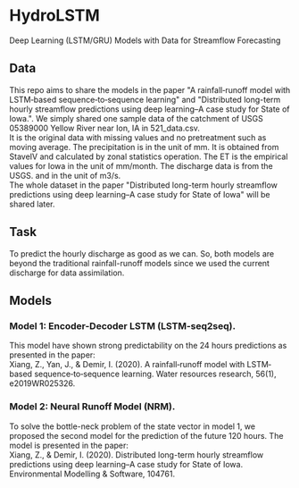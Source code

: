 # HydroLSTM
Deep Learning (LSTM/GRU) Models with Data for Streamflow Forecasting

## Data
This repo aims to share the models in the paper "A rainfall‐runoff model with LSTM‐based sequence‐to‐sequence learning" and "Distributed long-term hourly streamflow predictions using deep learning–A case study for State of Iowa.". We simply shared one sample data of the catchment of USGS 05389000 Yellow River near Ion, IA in 521_data.csv.  
It is the original data with missing values and no pretreatment such as moving average. The precipitation is in the unit of mm. It is obtained from StaveIV and calculated by zonal statistics operation. The ET is the empirical values for Iowa in the unit of mm/month. The discharge data is from the USGS. and in the unit of m3/s.  
The whole dataset in the paper "Distributed long-term hourly streamflow predictions using deep learning–A case study for State of Iowa" will be shared later.  

## Task
To predict the hourly discharge as good as we can. So, both models are beyond the traditional rainfall-runoff models since we used the current discharge for data assimilation.  

## Models
### Model 1: Encoder-Decoder LSTM (LSTM-seq2seq).
This model have shown strong predictability on the 24 hours predictions as presented in the paper:  
Xiang, Z., Yan, J., & Demir, I. (2020). A rainfall‐runoff model with LSTM‐based sequence‐to‐sequence learning. Water resources research, 56(1), e2019WR025326.  

### Model 2: Neural Runoff Model (NRM).
To solve the bottle-neck problem of the state vector in model 1, we proposed the second model for the prediction of the future 120 hours. The model is presented in the paper:  
Xiang, Z., & Demir, I. (2020). Distributed long-term hourly streamflow predictions using deep learning–A case study for State of Iowa. Environmental Modelling & Software, 104761.

